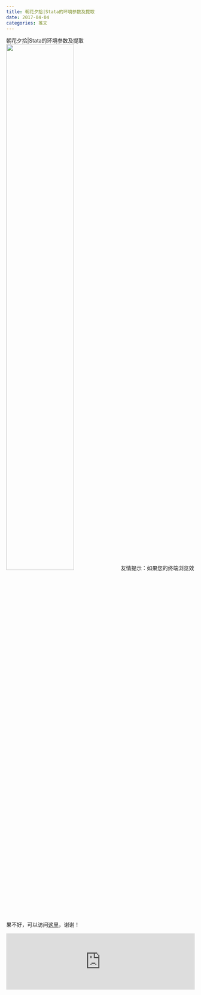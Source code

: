```yaml
---
title: 朝花夕拾|Stata的环境参数及提取
date: 2017-04-04
categories: 推文
---
```

朝花夕拾|Stata的环境参数及提取
<img src="http://mmbiz.qpic.cn/mmbiz_jpg/ACviaWTBFxhYDxc7dny3U4oHfY4Y3ZAHBt7pZ0rr05qmXibibOZbudxIxCGzzq75dERicjnRq310RnzyfbeGoRTcQg/0?wx_fmt=jpeg" style="width: 60%; height: auto;"/><!--more-->
友情提示：如果您的终端浏览效果不好，可以访问[这里](https://stata-club.github.io/stata_article/2017-04-04.html)，谢谢！
<iframe src="https://stata-club.github.io/stata_article/2017-04-04.html" id="iframepage" frameborder="0" scrolling="no" marginheight="0" marginwidth="0" width="100%" onLoad="iFrameHeight()"></iframe>
<script type="text/javascript" language="javascript">
function iFrameHeight() {
var ifm= document.getElementById("iframepage");
var subWeb = document.frames ? document.frames["iframepage"].document : ifm.contentDocument;   
if(ifm != null && subWeb != null) {
 ifm.height = subWeb.body.scrollHeight;
} 
} 
</script> 
